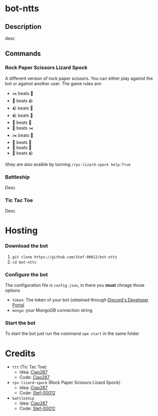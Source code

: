 # bot-ntts
## Description
desc

## Commands
### Rock Paper Scissors Lizard Spock
A different version of rock paper scissors.
You can either play against the bot or against another user.
The game rules are:
- ✂️ beats 📰
- 📰 beats 🪨
- 🪨 beats 📰
- 🪨 beats 🦎
- 🦎 beats 🖖
- 🖖 beats ✂️
- ✂️ beats 🦎
- 🦎 beats 📰
- 📰 beats 🖖
- 🖖 beats 🪨

(they are also avaible by tunning `/rps-lizard-spock help:True`

### Battleship
Desc

### Tic Tac Toe
Desc

# Hosting

### Download the bot
1. `git clone https://github.com/Stef-00012/bot-ntts`
2. `cd bot-ntts`

### Configure the bot
The configuration file is `config.json`, in there you **must** chnage those options
- `token`: The token of your bot (obtained through [Discord's Developer Portal](https://discord.com/developers)
- `mongo`: your MongoDB connection string

### Start the bot
To start the bot just run the command `npm start` in the same folder

# Credits
- `ttt` (Tic Tac Toe)
  - Idea: [Ciao287](https://github.com/Ciao287)
  - Code: [Ciao287](https://github.com/Ciao287)
- `rps-lizard-spock` (Rock Paper Scissors Lizard Spock)
  - Idea: [Ciao287](https://github.com/Ciao287)
  - Code: [Stef-00012](https://github.com/Stef-00012)
- `battleship`
  - Idea: [Ciao287](https://github.com/Ciao287)
  - Code: [Stef-00012](https://github.com/Stef-00012)
